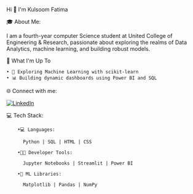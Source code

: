  Hi 👋 I'm Kulsoom Fatima 


				
🎓 About Me:

I am a fourth-year computer Science student at United College of Engineering & Research, passionate about exploring the realms of Data Analytics, machine learning, and building robust models.

🚀 What I'm Up To

	• 🤖 Exploring Machine Learning with scikit-learn
	• 📊 Building dynamic dashboards using Power BI and SQL

🌐 Connect with me:

 [![LinkedIn](https://img.shields.io/badge/-LinkedIn-blue?style=for-the-badge&logo=linkedin&logoColor=white)](https://www.linkedin.com/in/kulsoom-fatima-5b4205362/) 
 
💻 Tech Stack:

        •💻 Languages:

          Python | SQL | HTML | CSS

        •👩‍💻 Developer Tools:

          Jupyter Notebooks | Streamlit | Power BI

        •🧠 ML Libraries:

          Matplotlib | Pandas | NumPy

        





